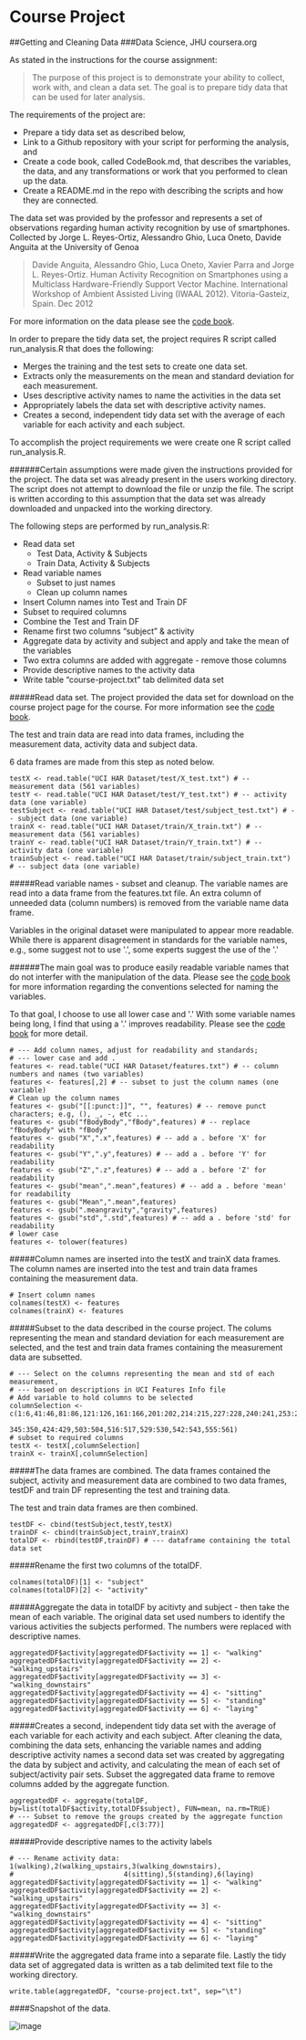 Course Project
===
##Getting and Cleaning Data
###Data Science, JHU coursera.org

As stated in the instructions for the course assignment:
>The purpose of this project is to demonstrate your ability to collect, work with, and clean a data set. The goal is to prepare tidy data that can be used for later analysis. 

The requirements of the project are:

* Prepare a tidy data set as described below, 
* Link to a Github repository with your script for performing the analysis, and 
* Create a code book, called CodeBook.md, that describes the variables, the data, and any transformations or work that you performed to clean up the data. 
* Create a README.md in the repo with describing the scripts and how they are connected. 

The data set was provided by the professor and represents a set of observations regarding human activity recognition by use of smartphones.  Collected by Jorge L. Reyes-Ortiz, Alessandro Ghio, Luca Oneto, Davide Anguita at the University of Genoa

>Davide Anguita, Alessandro Ghio, Luca Oneto, Xavier Parra and Jorge L. Reyes-Ortiz. Human Activity Recognition on Smartphones using a Multiclass Hardware-Friendly Support Vector Machine. International Workshop of Ambient Assisted Living (IWAAL 2012). Vitoria-Gasteiz, Spain. Dec 2012

For more information on the data please see the [code book](CodeBook.md).

In order to prepare the tidy data set, the project requires R script called run_analysis.R that does the following:
 
* Merges the training and the test sets to create one data set.
* Extracts only the measurements on the mean and standard deviation for each measurement. 
* Uses descriptive activity names to name the activities in the data set
* Appropriately labels the data set with descriptive activity names. 
* Creates a second, independent tidy data set with the average of each variable for each activity and each subject. 

To accomplish the project requirements we were create one R script called run_analysis.R.  

######Certain assumptions were made given the instructions provided for the project. The data set was already present in the users working directory. The script does not attempt to download the file or unzip the file. The script is written according to this assumption that the data set was already downloaded and unpacked into the working directory.

The following steps are performed by run_analysis.R:

* Read data set
  * Test Data, Activity & Subjects
  * Train Data, Activity & Subjects
* Read variable names
  * Subset to just names
  * Clean up column names
* Insert Column names into Test and Train DF
* Subset to required columns
* Combine the Test and Train DF
* Rename first two columns “subject” & activity
* Aggregate data by activity and subject and apply and take the mean of the variables
* Two extra columns are added with aggregate - remove those columns
* Provide descriptive names to the activity data
* Write table “course-project.txt” tab delimited data set

#####Read data set.
The project provided the data set for download on the course project page for the course.  For more information see the [code book](CodeBook.md).  

The test and train data are read into data frames, including the measurement data, activity data and subject data.  

6 data frames are made from this step as noted below.


```splus
testX <- read.table("UCI HAR Dataset/test/X_test.txt") # -- measurement data (561 variables)
testY <- read.table("UCI HAR Dataset/test/Y_test.txt") # -- activity data (one variable)
testSubject <- read.table("UCI HAR Dataset/test/subject_test.txt") # -- subject data (one variable)
trainX <- read.table("UCI HAR Dataset/train/X_train.txt") # -- measurement data (561 variables)
trainY <- read.table("UCI HAR Dataset/train/Y_train.txt") # -- activity data (one variable)
trainSubject <- read.table("UCI HAR Dataset/train/subject_train.txt") # -- subject data (one variable)
```
#####Read variable names - subset and cleanup.
The variable names are read into a data frame from the features.txt file.  An extra column of unneeded data (column numbers) is removed from the variable name data frame.

Variables in the original dataset were manipulated to appear more readable.  While there is apparent disagreement in standards for the variable names, e.g., some suggest not to use '.', some experts suggest the use of the '.'

######The main goal was to produce easily readable variable names that do not interfer with the manipulation of the data.  Please see the [code book](CodeBook.md) for more information regarding the conventions selected for naming the variables.

To that goal, I choose to use all lower case and '.' With some variable names being long, I find that using a '.' improves readability.  Please see the [code book](CodeBook.md) for more detail.


```splus
# --- Add column names, adjust for readability and standards;
# --- lower case and add .  
features <- read.table("UCI HAR Dataset/features.txt") # -- column numbers and names (two variables)
features <- features[,2] # -- subset to just the column names (one variable)
# Clean up the column names
features <- gsub("[[:punct:]]", "", features) # -- remove punct characters; e.g, (), _, -, etc ...
features <- gsub("fBodyBody","fBody",features) # -- replace "fBodyBody" with "fBody"
features <- gsub("X",".x",features) # -- add a . before 'X' for readability
features <- gsub("Y",".y",features) # -- add a . before 'Y' for readability
features <- gsub("Z",".z",features) # -- add a . before 'Z' for readability
features <- gsub("mean",".mean",features) # -- add a . before 'mean' for readability
features <- gsub("Mean",".mean",features)
features <- gsub(".meangravity","gravity",features)
features <- gsub("std",".std",features) # -- add a . before 'std' for readability
# lower case
features <- tolower(features)
```

#####Column names are inserted into the testX and trainX data frames.
The column names are inserted into the test and train data frames containing the measurement data.

```splus
# Insert column names
colnames(testX) <- features 
colnames(trainX) <- features
```
#####Subset to the data described in the course project.
The colums representing the mean and standard deviation for each measurement are selected, and the test and train data frames containing the measurement data are subsetted.
```splus
# --- Select on the columns representing the mean and std of each measurement,
# --- based on descriptions in UCI Features Info file
# Add variable to hold columns to be selected
columnSelection <- c(1:6,41:46,81:86,121:126,161:166,201:202,214:215,227:228,240:241,253:254,266:271,
                     345:350,424:429,503:504,516:517,529:530,542:543,555:561)
# subset to required columns
testX <- testX[,columnSelection] 
trainX <- trainX[,columnSelection]
```
#####The data frames are combined.
The data frames contained the subject, activity and measurement data are combined to two data frames, testDF and train DF representing the test and training data.

The test and train data frames are then combined.
```splus
testDF <- cbind(testSubject,testY,testX)
trainDF <- cbind(trainSubject,trainY,trainX)
totalDF <- rbind(testDF,trainDF) # --- dataframe containing the total data set
```
#####Rename the first two columns of the totalDF.
```splus
colnames(totalDF)[1] <- "subject"
colnames(totalDF)[2] <- "activity"
```
#####Aggregate the data in totalDF by acitivty and subject - then take the mean of each variable.
The original data set used numbers to identify the various activities the subjects performed.  The numbers were replaced with descriptive names.

```splus
aggregatedDF$activity[aggregatedDF$activity == 1] <- "walking"
aggregatedDF$activity[aggregatedDF$activity == 2] <- "walking_upstairs"
aggregatedDF$activity[aggregatedDF$activity == 3] <- "walking_downstairs"
aggregatedDF$activity[aggregatedDF$activity == 4] <- "sitting"
aggregatedDF$activity[aggregatedDF$activity == 5] <- "standing"
aggregatedDF$activity[aggregatedDF$activity == 6] <- "laying"
```

#####Creates a second, independent tidy data set with the average of each variable for each activity and each subject.
After cleaning the data, combining the data sets, enhancing the variable names and adding descriptive activity names a second data set was created by aggregating the data by subject and activity, and calculating the mean of each set of subject/activity pair sets.  Subset the aggregated data frame to remove columns added by the aggregate function.

```splus
aggregatedDF <- aggregate(totalDF, by=list(totalDF$activity,totalDF$subject), FUN=mean, na.rm=TRUE)
# --- Subset to remove the groups created by the aggregate function
aggregatedDF <- aggregatedDF[,c(3:77)]
```

#####Provide descriptive names to the activity labels
```splus
# --- Rename activity data: 1(walking),2(walking_upstairs,3(walking_downstairs),
#                           4(sitting),5(standing),6(laying)
aggregatedDF$activity[aggregatedDF$activity == 1] <- "walking"
aggregatedDF$activity[aggregatedDF$activity == 2] <- "walking_upstairs"
aggregatedDF$activity[aggregatedDF$activity == 3] <- "walking_downstairs"
aggregatedDF$activity[aggregatedDF$activity == 4] <- "sitting"
aggregatedDF$activity[aggregatedDF$activity == 5] <- "standing"
aggregatedDF$activity[aggregatedDF$activity == 6] <- "laying"
```
#####Write the aggregated data frame into a separate file.
Lastly the tidy data set of aggregated data is written as a tab delimited text file to the working directory.
```splus
write.table(aggregatedDF, "course-project.txt", sep="\t")
```

####Snapshot of the data.

![image](tidy-data-snapshot.png)
